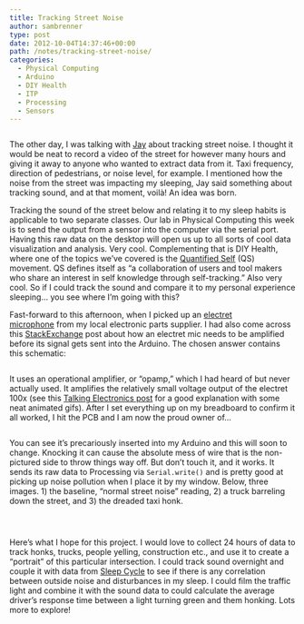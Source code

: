 ```yaml
---
title: Tracking Street Noise
author: sambrenner
type: post
date: 2012-10-04T14:37:46+00:00
path: /notes/tracking-street-noise/
categories:
  - Physical Computing
  - Arduino
  - DIY Health
  - ITP
  - Processing
  - Sensors
---
```

<img class="aligncenter size-full wp-image-162" title="PA032144" alt="" src="/img/uploads/2012/10/PA032144.jpg"  />

The other day, I was talking with [Jay][1] about tracking street noise. I thought it would be neat to record a video of the street for however many hours and giving it away to anyone who wanted to extract data from it. Taxi frequency, direction of pedestrians, or noise level, for example. I mentioned how the noise from the street was impacting my sleeping, Jay said something about tracking sound, and at that moment, voilà! An idea was born.

Tracking the sound of the street below and relating it to my sleep habits is applicable to two separate classes. Our lab in Physical Computing this week is to send the output from a sensor into the computer via the serial port. Having this raw data on the desktop will open us up to all sorts of cool data visualization and analysis. Very cool. Complementing that is DIY Health, where one of the topics we&#8217;ve covered is the [Quantified Self][2] (QS) movement. QS defines itself as &#8220;a collaboration of users and tool makers who share an interest in self knowledge through self-tracking.&#8221; Also very cool. So if I could track the sound and compare it to my personal experience sleeping&#8230; you see where I&#8217;m going with this?

Fast-forward to this afternoon, when I picked up an [electret microphone][3] from my local electronic parts supplier. I had also come across this [StackExchange][4] post about how an electret mic needs to be amplified before its signal gets sent into the Arduino. The chosen answer contains this schematic:

[<img class="aligncenter size-large wp-image-163" title="XJa21" alt="" src="/img/uploads/2012/10/XJa21-1024x655.png" />][5]

It uses an operational amplifier, or &#8220;opamp,&#8221; which I had heard of but never actually used. It amplifies the relatively small voltage output of the electret 100x (see this [Talking Electronics post][6] for a good explanation with some neat animated gifs). After I set everything up on my breadboard to confirm it all worked, I hit the PCB and I am now the proud owner of&#8230;

<img class="aligncenter size-full wp-image-161" title="PA032146" alt="" src="/img/uploads/2012/10/PA032146.jpg"  />

You can see it&#8217;s precariously inserted into my Arduino and this will soon to change. Knocking it can cause the absolute mess of wire that is the non-pictured side to throw things way off. But don&#8217;t touch it, and it works. It sends its raw data to Processing via <code>Serial.write()</code> and is pretty good at picking up noise pollution when I place it by my window. Below, three images. 1) the baseline, &#8220;normal street noise&#8221; reading, 2) a truck barreling down the street, and 3) the dreaded taxi honk.

[<img class="aligncenter size-full wp-image-160" title="serial_2012-10-3-193652-baseline" alt="" src="/img/uploads/2012/10/serial_2012-10-3-193652-baseline.jpg"  />][7]

[<img class="aligncenter size-full wp-image-159" title="serial_2012-10-3-193770-truck-on-6th" alt="" src="/img/uploads/2012/10/serial_2012-10-3-193770-truck-on-6th.jpg"   />][8]

[<img class="aligncenter size-full wp-image-158" title="serial_2012-10-3-193929-honk" alt="" src="/img/uploads/2012/10/serial_2012-10-3-193929-honk.jpg"   />][9]

Here&#8217;s what I hope for this project. I would love to collect 24 hours of data to track honks, trucks, people yelling, construction etc., and use it to create a &#8220;portrait&#8221; of this particular intersection. I could track sound overnight and couple it with data from [Sleep Cycle][10] to see if there is any correlation between outside noise and disturbances in my sleep. I could film the traffic light and combine it with the sound data to could calculate the average driver&#8217;s response time between a light turning green and them honking. Lots more to explore!

 [1]: http://www.jayrz.com/wp/
 [2]: http://quantifiedself.com/
 [3]: http://en.wikipedia.org/wiki/Electret_microphone
 [4]: http://electronics.stackexchange.com/questions/16529/why-is-microphone-opamp-arduino-circuit-not-working
 [5]: /img/uploads/2012/10/XJa21.png
 [6]: http://talkingelectronics.com/projects/OP-AMP/OP-AMP-1.html
 [7]: /img/uploads/2012/10/serial_2012-10-3-193652-baseline.jpg
 [8]: /img/uploads/2012/10/serial_2012-10-3-193770-truck-on-6th.jpg
 [9]: /img/uploads/2012/10/serial_2012-10-3-193929-honk.jpg
 [10]: http://www.sleepcycle.com/
